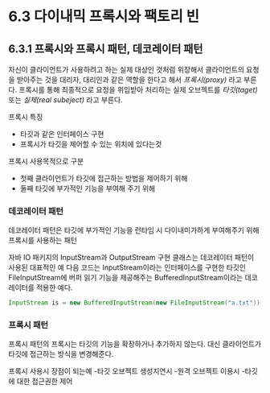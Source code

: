 # 6.3 다이내믹 프록시와 팩토리 빈
## 6.3.1 프록시와 프록시 패턴, 데코레이터 패턴
자신이 클라이언트가 사용하려고 하는 실제 대상인 것처럼 위장해서 클라이언트의
요청을 받아주는 것을 대리자, 대리인과 같은 역할을 한다고 해서 *프록시(proxy)* 라고 부른다.
프록시를 통해 최종적으로 요청을 위임받아 처리하는 실제 오브젝트를 *타깃(taget)* 또는 *실체(real subeject)* 라고 부른다.

프록시 특징
- 타깃과 같은 인터페이스 구현
- 프록시가 타깃을 제어할 수 있는 위치에 있다는것

프록시 사용목적으로 구분
- 첫째 클라이언트가 타깃에 접근하는 방법을 제어하기 위해
- 둘째 타깃에 부가적인 기능을 부여해 주기 위해

### 데코레이터 패턴
데코레이터 패턴은 타깃에 부가적인 기능을 런타임 시 다이내미가하게 부여해주기 위해 프록시를 사용하는 패턴

자바 IO 패키지의 InputStream과 OutputStream 구현 클래스는 데코레이터 패턴이 사용된 대표적인 예
다음 코드는 InputStream이라는 인터페이스를 구현한 타깃인 FileInputStream에 버퍼 읽기 기능을 제공해주는  BufferedInputStream이라는
데코레이터를 적용한 예다.
```java
InputStream is = new BufferedInputStream(new FileInputStream("a.txt"));
```

### 프록시 패턴
프록시 패턴의 프록시는 타깃의 기능을 확장하거나 추가하지 않는다. 대신 클라이언트가 타깃에 접근하는 방식을 변경해준다.

프록시 사용시 장점이 되는예
-타깃 오브젝트 생성지연시 
-원격 오브젝트 이용시
-타깃에 대한 접근권한 제어

